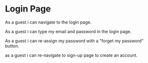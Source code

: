 # Login Page

As a guest i can navigate to the login page.

As a guest i can type my email and password in the login page.

As a guest i can re-assign my password with a "forget my password" button.

as a guest i can re-navigate to sign-up page to create an account.
